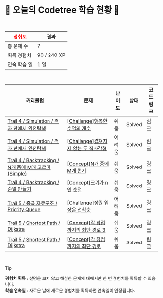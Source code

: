 # 🌲 오늘의 Codetree 학습 현황 🌲

<br />

| <span style="color:red;display:block;text-align:center;"> **성취도**</span> | 결과 |
|---|---|
| 총 문제 수 | 7 |
| 획득 경험치 | 90 / 240 XP |
| 연속 학습 일 | 1 일 |

<br />

|커리큘럼|문제|난이도|상태|코드 링크|
|---|---|---|---|---|
|[Trail 4 / Simulation / 격자 안에서 완전탐색](https://www.codetree.ai/trail-info/intermediate-low/)|[[Challenge]행복한 수열의 개수](https://www.codetree.ai/trails/complete/curated-cards/challenge-number-of-happy-sequence/)|쉬움|Solved|[링크](https://github.com/g00hyun/codetree-TILs/blob/main/250927/%ED%96%89%EB%B3%B5%ED%95%9C%20%EC%88%98%EC%97%B4%EC%9D%98%20%EA%B0%9C%EC%88%98/number-of-happy-sequence.java)|
|[Trail 4 / Simulation / 격자 안에서 완전탐색](https://www.codetree.ai/trail-info/intermediate-low/)|[[Challenge]겹쳐지지 않는 두 직사각형](https://www.codetree.ai/trails/complete/curated-cards/challenge-non-overlapping-two-rectangles/)|어려움|Solved|[링크](https://github.com/g00hyun/codetree-TILs/blob/main/250927/%EA%B2%B9%EC%B3%90%EC%A7%80%EC%A7%80%20%EC%95%8A%EB%8A%94%20%EB%91%90%20%EC%A7%81%EC%82%AC%EA%B0%81%ED%98%95/non-overlapping-two-rectangles.java)|
|[Trail 4 / Backtracking / N개 중에 M개 고르기(Simple)](https://www.codetree.ai/trail-info/intermediate-low/)|[[Concept]N개 중에 M개 뽑기](https://www.codetree.ai/trails/complete/curated-cards/intro-n-choose-m/)|쉬움|Solved|[링크](https://github.com/g00hyun/codetree-TILs/blob/main/250927/N%EA%B0%9C%20%EC%A4%91%EC%97%90%20M%EA%B0%9C%20%EB%BD%91%EA%B8%B0/n-choose-m.java)|
|[Trail 4 / Backtracking / 순열 만들기](https://www.codetree.ai/trail-info/intermediate-low/)|[[Concept]크기가 n인 순열](https://www.codetree.ai/trails/complete/curated-cards/intro-n-permutation/)|쉬움|Solved|[링크](https://github.com/g00hyun/codetree-TILs/blob/main/250927/%ED%81%AC%EA%B8%B0%EA%B0%80%20N%EC%9D%B8%20%EC%88%9C%EC%97%B4/n-permutation.java)|
|[Trail 5 / 중급 자료구조 / Priority Queue](https://www.codetree.ai/trail-info/intermediate-mid/)|[[Challenge]정원 입장은 선착순](https://www.codetree.ai/trails/complete/curated-cards/challenge-admission-to-the-garden-is-on-a-first-come-first-served-basis/)|어려움|Solved|[링크](https://github.com/g00hyun/codetree-TILs/blob/main/250927/%EC%A0%95%EC%9B%90%20%EC%9E%85%EC%9E%A5%EC%9D%80%20%EC%84%A0%EC%B0%A9%EC%88%9C/admission-to-the-garden-is-on-a-first-come-first-served-basis.java)|
|[Trail 5 / Shortest Path / Dijkstra](https://www.codetree.ai/trail-info/intermediate-mid/)|[[Concept]각 정점까지의 최단 경로 3](https://www.codetree.ai/trails/complete/curated-cards/intro-shortest-path-to-each-vertex-3/)|쉬움|Solved|[링크](https://github.com/g00hyun/codetree-TILs/blob/main/250927/%EA%B0%81%20%EC%A0%95%EC%A0%90%EA%B9%8C%EC%A7%80%EC%9D%98%20%EC%B5%9C%EB%8B%A8%20%EA%B2%BD%EB%A1%9C%203/shortest-path-to-each-vertex-3.java)|
|[Trail 5 / Shortest Path / Dijkstra](https://www.codetree.ai/trail-info/intermediate-mid/)|[[Concept]각 정점까지의 최단 경로](https://www.codetree.ai/trails/complete/curated-cards/intro-shortest-path-to-each-vertex/)|쉬움|Solved|[링크](https://github.com/g00hyun/codetree-TILs/blob/main/250927/%EA%B0%81%20%EC%A0%95%EC%A0%90%EA%B9%8C%EC%A7%80%EC%9D%98%20%EC%B5%9C%EB%8B%A8%20%EA%B2%BD%EB%A1%9C/shortest-path-to-each-vertex.java)|


<br />

> [!TIP]
> **경험치 획득** : 설명을 보지 않고 해결한 문제에 대해서만 한 번 경험치를 획득할 수 있습니다.  
> **학습 연속일** : 새로운 날에 새로운 경험치를 획득하면 연속일이 인정됩니다.

